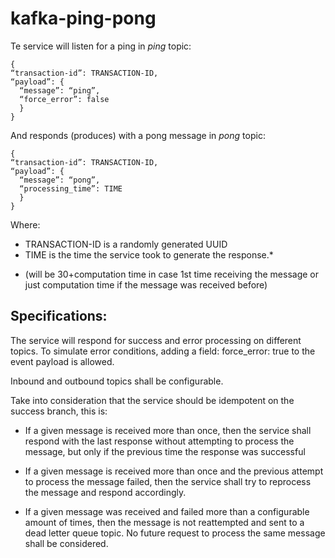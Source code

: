 # kafka-ping-pong

Te service will listen for a ping in *ping* topic:

```
{
“transaction-id”: TRANSACTION-ID,
“payload”: {
  “message”: “ping”,
  “force_error”: false
  }
}
```

And responds (produces) with a pong message in *pong* topic:

```
{
“transaction-id”: TRANSACTION-ID,
“payload”: {
  “message”: “pong”,
  “processing_time”: TIME
  }
}
```


Where:

- TRANSACTION-ID is a randomly generated UUID
- TIME is the time the service took to generate the response.*

* (will be 30+computation time in case 1st time receiving the message or just computation time if the message was received before)

## Specifications:

The service will respond for success and error processing on different topics. To simulate error conditions, adding a field: force_error: true to the event payload is allowed.

Inbound and outbound topics shall be configurable.

Take into consideration that the service should be idempotent on the success branch, this is:

- If a given message is received more than once, then the service shall respond with the last response without attempting to process the message, but only if the previous time the response was successful

- If a given message is received more than once and the previous attempt to process the message failed, then the service shall try to reprocess the message and respond accordingly.

- If a given message was received and failed more than a configurable amount of times, then the message is not reattempted and sent to a dead letter queue topic. No future request to process the same message shall be considered.
